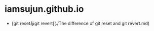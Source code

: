 iamsujun.github.io
======

- [git reset与git revert](./The difference of git reset and git revert.md)